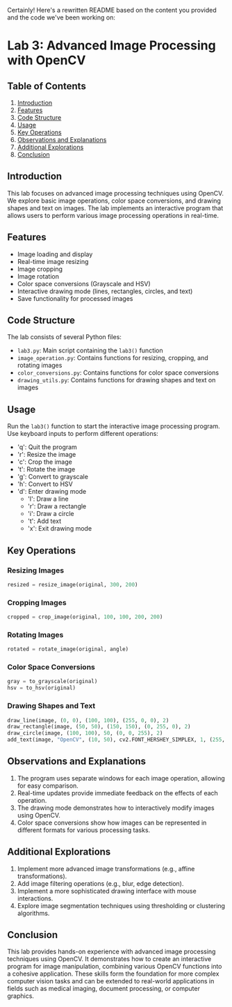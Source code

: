 Certainly! Here's a rewritten README based on the content you provided and the code we've been working on:

# Lab 3: Advanced Image Processing with OpenCV

## Table of Contents
1. [Introduction](#introduction)
2. [Features](#features)
3. [Code Structure](#code-structure)
4. [Usage](#usage)
5. [Key Operations](#key-operations)
6. [Observations and Explanations](#observations-and-explanations)
7. [Additional Explorations](#additional-explorations)
8. [Conclusion](#conclusion)

## Introduction
This lab focuses on advanced image processing techniques using OpenCV. We explore basic image operations, color space conversions, and drawing shapes and text on images. The lab implements an interactive program that allows users to perform various image processing operations in real-time.

## Features
- Image loading and display
- Real-time image resizing
- Image cropping
- Image rotation
- Color space conversions (Grayscale and HSV)
- Interactive drawing mode (lines, rectangles, circles, and text)
- Save functionality for processed images

## Code Structure
The lab consists of several Python files:
- `lab3.py`: Main script containing the `lab3()` function
- `image_operation.py`: Contains functions for resizing, cropping, and rotating images
- `color_conversions.py`: Contains functions for color space conversions
- `drawing_utils.py`: Contains functions for drawing shapes and text on images

## Usage
Run the `lab3()` function to start the interactive image processing program. Use keyboard inputs to perform different operations:

- 'q': Quit the program
- 'r': Resize the image
- 'c': Crop the image
- 't': Rotate the image
- 'g': Convert to grayscale
- 'h': Convert to HSV
- 'd': Enter drawing mode
  - 'l': Draw a line
  - 'r': Draw a rectangle
  - 'i': Draw a circle
  - 't': Add text
  - 'x': Exit drawing mode

## Key Operations

### Resizing Images
```python
resized = resize_image(original, 300, 200)
```

### Cropping Images
```python
cropped = crop_image(original, 100, 100, 200, 200)
```

### Rotating Images
```python
rotated = rotate_image(original, angle)
```

### Color Space Conversions
```python
gray = to_grayscale(original)
hsv = to_hsv(original)
```

### Drawing Shapes and Text
```python
draw_line(image, (0, 0), (100, 100), (255, 0, 0), 2)
draw_rectangle(image, (50, 50), (150, 150), (0, 255, 0), 2)
draw_circle(image, (100, 100), 50, (0, 0, 255), 2)
add_text(image, "OpenCV", (10, 50), cv2.FONT_HERSHEY_SIMPLEX, 1, (255, 255, 255), 2)
```

## Observations and Explanations
1. The program uses separate windows for each image operation, allowing for easy comparison.
2. Real-time updates provide immediate feedback on the effects of each operation.
3. The drawing mode demonstrates how to interactively modify images using OpenCV.
4. Color space conversions show how images can be represented in different formats for various processing tasks.

## Additional Explorations
1. Implement more advanced image transformations (e.g., affine transformations).
2. Add image filtering operations (e.g., blur, edge detection).
3. Implement a more sophisticated drawing interface with mouse interactions.
4. Explore image segmentation techniques using thresholding or clustering algorithms.

## Conclusion
This lab provides hands-on experience with advanced image processing techniques using OpenCV. It demonstrates how to create an interactive program for image manipulation, combining various OpenCV functions into a cohesive application. These skills form the foundation for more complex computer vision tasks and can be extended to real-world applications in fields such as medical imaging, document processing, or computer graphics.